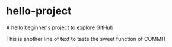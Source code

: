 # hello-project
A hello beginner's project to explore GitHub

This is another line of text to taste the sweet function of COMMIT
